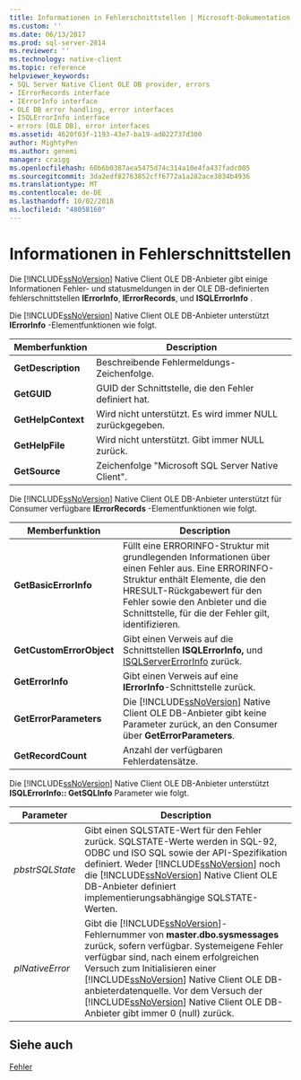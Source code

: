 ```yaml
---
title: Informationen in Fehlerschnittstellen | Microsoft-Dokumentation
ms.custom: ''
ms.date: 06/13/2017
ms.prod: sql-server-2014
ms.reviewer: ''
ms.technology: native-client
ms.topic: reference
helpviewer_keywords:
- SQL Server Native Client OLE DB provider, errors
- IErrorRecords interface
- IErrorInfo interface
- OLE DB error handling, error interfaces
- ISQLErrorInfo interface
- errors [OLE DB], error interfaces
ms.assetid: 4620f03f-1193-43e7-ba19-ad022737d300
author: MightyPen
ms.author: genemi
manager: craigg
ms.openlocfilehash: 60b6b0387aea5475d74c314a10e4fa437fadc005
ms.sourcegitcommit: 3da2edf82763852cff6772a1a282ace3034b4936
ms.translationtype: MT
ms.contentlocale: de-DE
ms.lasthandoff: 10/02/2018
ms.locfileid: "48058160"
---
```

# <a name="information-in-error-interfaces"></a>Informationen in Fehlerschnittstellen
  Die [!INCLUDE[ssNoVersion](../../includes/ssnoversion-md.md)] Native Client OLE DB-Anbieter gibt einige Informationen Fehler- und statusmeldungen in der OLE DB-definierten fehlerschnittstellen **IErrorInfo**, **IErrorRecords**, und **ISQLErrorInfo** .  
  
 Die [!INCLUDE[ssNoVersion](../../includes/ssnoversion-md.md)] Native Client OLE DB-Anbieter unterstützt **IErrorInfo** -Elementfunktionen wie folgt.  
  
|Memberfunktion|Description|  
|---------------------|-----------------|  
|**GetDescription**|Beschreibende Fehlermeldungs-Zeichenfolge.|  
|**GetGUID**|GUID der Schnittstelle, die den Fehler definiert hat.|  
|**GetHelpContext**|Wird nicht unterstützt. Es wird immer NULL zurückgegeben.|  
|**GetHelpFile**|Wird nicht unterstützt. Gibt immer NULL zurück.|  
|**GetSource**|Zeichenfolge "Microsoft SQL Server Native Client".|  
  
 Die [!INCLUDE[ssNoVersion](../../includes/ssnoversion-md.md)] Native Client OLE DB-Anbieter unterstützt für Consumer verfügbare **IErrorRecords** -Elementfunktionen wie folgt.  
  
|Memberfunktion|Description|  
|---------------------|-----------------|  
|**GetBasicErrorInfo**|Füllt eine ERRORINFO-Struktur mit grundlegenden Informationen über einen Fehler aus. Eine ERRORINFO-Struktur enthält Elemente, die den HRESULT-Rückgabewert für den Fehler sowie den Anbieter und die Schnittstelle, für die der Fehler gilt, identifizieren.|  
|**GetCustomErrorObject**|Gibt einen Verweis auf die Schnittstellen **ISQLErrorInfo,** und [ISQLServerErrorInfo](../../database-engine/dev-guide/isqlservererrorinfo-ole-db.md) zurück.|  
|**GetErrorInfo**|Gibt einen Verweis auf eine **IErrorInfo**-Schnittstelle zurück.|  
|**GetErrorParameters**|Die [!INCLUDE[ssNoVersion](../../includes/ssnoversion-md.md)] Native Client OLE DB-Anbieter gibt keine Parameter zurück, an den Consumer über **GetErrorParameters**.|  
|**GetRecordCount**|Anzahl der verfügbaren Fehlerdatensätze.|  
  
 Die [!INCLUDE[ssNoVersion](../../includes/ssnoversion-md.md)] Native Client OLE DB-Anbieter unterstützt **ISQLErrorInfo:: GetSQLInfo** Parameter wie folgt.  
  
|Parameter|Description|  
|---------------|-----------------|  
|*pbstrSQLState*|Gibt einen SQLSTATE-Wert für den Fehler zurück. SQLSTATE-Werte werden in SQL-92, ODBC und ISO SQL sowie der API-Spezifikation definiert. Weder [!INCLUDE[ssNoVersion](../../includes/ssnoversion-md.md)] noch die [!INCLUDE[ssNoVersion](../../includes/ssnoversion-md.md)] Native Client OLE DB-Anbieter definiert implementierungsabhängige SQLSTATE-Werten.|  
|*plNativeError*|Gibt die [!INCLUDE[ssNoVersion](../../includes/ssnoversion-md.md)]-Fehlernummer von **master.dbo.sysmessages** zurück, sofern verfügbar. Systemeigene Fehler verfügbar sind, nach einem erfolgreichen Versuch zum Initialisieren einer [!INCLUDE[ssNoVersion](../../includes/ssnoversion-md.md)] Native Client OLE DB-anbieterdatenquelle. Vor dem Versuch der [!INCLUDE[ssNoVersion](../../includes/ssnoversion-md.md)] Native Client OLE DB-Anbieter gibt immer 0 (null) zurück.|  
  
## <a name="see-also"></a>Siehe auch  
 [Fehler](errors.md)  
  
  
